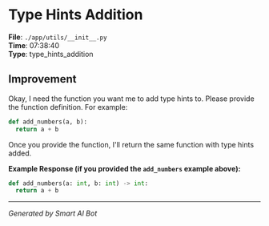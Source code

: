 # Type Hints Addition

**File**: `./app/utils/__init__.py`  
**Time**: 07:38:40  
**Type**: type_hints_addition

## Improvement

Okay, I need the function you want me to add type hints to.  Please provide the function definition. For example:

```python
def add_numbers(a, b):
  return a + b
```

Once you provide the function, I'll return the same function with type hints added.

**Example Response (if you provided the `add_numbers` example above):**

```python
def add_numbers(a: int, b: int) -> int:
  return a + b
```

---
*Generated by Smart AI Bot*
